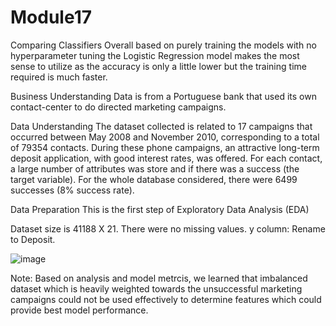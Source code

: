 # Module17
Comparing Classifiers
Overall based on purely training the models with no hyperparameter tuning the Logistic Regression model makes the most sense to utilize as the accuracy is only a little lower but the training time required is much faster.

Business Understanding
Data is from a Portuguese bank that used its own contact-center to do directed marketing campaigns.

Data Understanding
The dataset collected is related to 17 campaigns that occurred between May 2008 and November 2010, corresponding to a total of 79354 contacts. During these phone campaigns, an attractive long-term deposit application, with good interest rates, was offered. For each contact, a large number of attributes was store and if there was a success (the target variable). For the whole database considered, there were 6499 successes (8% success rate).

Data Preparation
This is the first step of Exploratory Data Analysis (EDA)

Dataset size is 41188 X 21.
There were no missing values.
y column: Rename to Deposit.

![image](https://github.com/user-attachments/assets/4a0145d1-e6da-4f0c-bc36-f5d079d100e3)


Note: Based on analysis and model metrcis, we learned that imbalanced dataset which is heavily weighted towards the unsuccessful marketing campaigns could not be used effectively to determine features which could provide best model performance.
